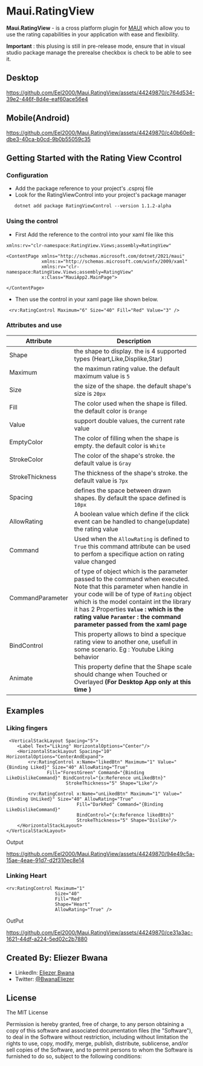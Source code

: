 # Maui.RatingView
**Maui.RatingView** - is a cross platform plugin for [MAUI](https://dotnet.microsoft.com/en-us/apps/maui) which allow you to use the rating capabilities in your application with ease and flexibility.

**Important** : this plusing is still in pre-release mode, ensure that in visual studio package manage the prerealse checkbox is check to be able to see it.

## Desktop
https://github.com/Eel2000/Maui.RatingView/assets/44249870/c764d534-39e2-446f-8d4e-eaf60ace56e4


## Mobile(Android)
https://github.com/Eel2000/Maui.RatingView/assets/44249870/c40b60e8-dbe3-40ca-b0cd-9b0b55059c35



## Getting Started with the Rating View Ccontrol

### Configuration

* Add the package reference to your project's .csproj file
*  Look for the RatingViewControl into your project's package manager 
```.NET CLI
   dotnet add package RatingViewControl --version 1.1.2-alpha
```

### Using the control

* First Add the reference to the control into your xaml file like this
```XAML
xmlns:rv="clr-namespace:RatingView.Views;assembly=RatingView"
```
```XAML
<ContentPage xmlns="http://schemas.microsoft.com/dotnet/2021/maui"
             xmlns:x="http://schemas.microsoft.com/winfx/2009/xaml"
             xmlns:rv="clr-namespace:RatingView.Views;assembly=RatingView"
             x:Class="MauiApp2.MainPage">

</ContentPage>
```
* Then use the control in your xaml page like shown below.
```XAML
 <rv:RatingControl Maximum="6" Size="40" Fill="Red" Value="3" />
```

### Attributes and use
|Attribute | Description|
| --- | ---|
| Shape | the shape to display. the is 4 supported types (Heart,Like,Displike,Star) |
| Maximum | the maximun rating value. the default maximum value is `5` |
| Size | the size of the shape. the default shape's size is `20px` |
| Fill | The color used when the shape is filled. the default color is `Orange` |
| Value | support double values, the current rate value |
| EmptyColor | The color of filling when the shape is empty. the default color is `White` |
| StrokeColor | The color of the shape's stroke. the default value is `Gray` |
| StrokeThickness | The thickness of the shape's stroke. the default value is `7px` |
| Spacing | defines the space between drawn shapes. By default the space defined is `10px` |
| AllowRating | A boolean value which define if the click event can be handled to change(update) the rating value |
| Command | Used when the `AllowRating` is defined to `True` this command attribute can be used to perfom a specifique action on rating value changed |
| CommandParameter | of type of object which is the parameter passed to the command when executed. Note that this parameter when handle in your code will be of type of `Rating` object which is the model containt int the library it has 2 Properties **`Value` : which is the rating value** **`Paramter` : the command parameter passed from the xaml page** |
| BindControl | This property allows to bind a specique rating view to another one, usefull in some scenario. Eg : Youtube Liking behavior |
| Animate | This property define that the Shape scale should change when Touched or Overlayed **(For Desktop App only at this time )** |

## Examples
### Liking fingers

```XAML
 <VerticalStackLayout Spacing="5">
    <Label Text="Liking" HorizontalOptions="Center"/>
    <HorizontalStackLayout Spacing="10" HorizontalOptions="CenterAndExpand">
        <rv:RatingControl x:Name="likedBtn" Maximum="1" Value="{Binding Liked}" Size="40" AllowRating="True"
               Fill="ForestGreen" Command="{Binding LikeDislikeCommand}" BindControl="{x:Reference unLikedBtn}"
                      StrokeThickness="5" Shape="Like"/>

        <rv:RatingControl x:Name="unLikedBtn" Maximum="1" Value="{Binding UnLiked}" Size="40" AllowRating="True"
                          Fill="DarkRed" Command="{Binding LikeDislikeCommand}" 
                          BindControl="{x:Reference likedBtn}"
                          StrokeThickness="5" Shape="Dislike"/>
    </HorizontalStackLayout>
</VerticalStackLayout>
```
Output

https://github.com/Eel2000/Maui.RatingView/assets/44249870/94e49c5a-15ae-4eae-91d7-d2f310ec8e14

### Linking Heart

```XAML
<rv:RatingControl Maximum="1" 
                  Size="40" 
                  Fill="Red" 
                  Shape="Heart" 
                  AllowRating="True" />
```

OutPut 

https://github.com/Eel2000/Maui.RatingView/assets/44249870/ce31a3ac-1621-44df-a224-5ed02c2b7880

## Created By: Eliezer Bwana

-   LinkedIn:  [Eliezer Bwana](https://www.linkedin.com/in/eliezer-bwana-a52747190)
-   Twitter:  [@BwanaEliezer](https://twitter.com/BwanaEliezer)

## [](https://github.com/rotorgames/Rg.Plugins.Popup#license)License

The MIT License

Permission is hereby granted, free of charge, to any person obtaining a copy of this software and associated documentation files (the "Software"), to deal in the Software without restriction, including without limitation the rights to use, copy, modify, merge, publish, distribute, sublicense, and/or sell copies of the Software, and to permit persons to whom the Software is furnished to do so, subject to the following conditions:






